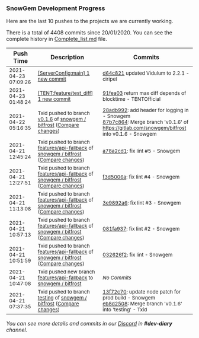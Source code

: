 
### SnowGem Development Progress

Here are the last 10 pushes to the projects we are currently working.

There is a total of 4408 commits since 20/01/2020. You can see the complete history in
 [Complete_list.md](Complete_list.md) file.

| Push Time | Description | Commits |
| --- | --- | --- |
| <sub>2021-04-23 07:09:26</sub> | <sub>[[ServerConfig:main] 1 new commit](https://github.com/TENTOfficial/ServerConfig/commit/d64c8216808874e7e20d7377ea99faafaf8c5b2f)</sub> | <sub>[d64c821](https://github.com/TENTOfficial/ServerConfig/commit/d64c8216808874e7e20d7377ea99faafaf8c5b2f) updated Vidulum to 2.2.1 - ciripel</sub> |
| <sub>2021-04-23 01:48:24</sub> | <sub>[[TENT:feature/test\_diff] 1 new commit](https://github.com/TENTOfficial/TENT/commit/91fea033bf10d1527c20aa20c92c7710dddd8406)</sub> | <sub>[91fea03](https://github.com/TENTOfficial/TENT/commit/91fea033bf10d1527c20aa20c92c7710dddd8406) return max diff depends of blocktime - TENTOfficial</sub> |
| <sub>2021-04-22 05:16:35</sub> | <sub>Txid pushed to branch [v0\.1\.6](https://gitlab.com/snowgem/bitfrost/commits/v0.1.6) of [snowgem / bitfrost](https://gitlab.com/snowgem/bitfrost) ([Compare changes](https://gitlab.com/snowgem/bitfrost/compare/13f72c70ebd86583756459e7d4a1720b887c7326...87b7c864b636a816e664a5b51b2e7c06e32ebd5d))</sub> | <sub>[28adb992](https://gitlab.com/snowgem/bitfrost/-/commit/28adb9923ebef0e8d346a0601c990ae43785926f): add header for logging in - Snowgem<br>[87b7c864](https://gitlab.com/snowgem/bitfrost/-/commit/87b7c864b636a816e664a5b51b2e7c06e32ebd5d): Merge branch 'v0.1.6' of https://gitlab.com/snowgem/bitfrost into v0.1.6 - Snowgem</sub> |
| <sub>2021-04-21 12:45:24</sub> | <sub>Txid pushed to branch [features/api\-fallback](https://gitlab.com/snowgem/bitfrost/commits/features/api-fallback) of [snowgem / bitfrost](https://gitlab.com/snowgem/bitfrost) ([Compare changes](https://gitlab.com/snowgem/bitfrost/compare/f3d5006accb778502ca3ed1d0d68e38d295f043c...a78a2cd161991a6ba9a388dbd21e18020317bde8))</sub> | <sub>[a78a2cd1](https://gitlab.com/snowgem/bitfrost/-/commit/a78a2cd161991a6ba9a388dbd21e18020317bde8): fix lint #5 - Snowgem</sub> |
| <sub>2021-04-21 12:27:51</sub> | <sub>Txid pushed to branch [features/api\-fallback](https://gitlab.com/snowgem/bitfrost/commits/features/api-fallback) of [snowgem / bitfrost](https://gitlab.com/snowgem/bitfrost) ([Compare changes](https://gitlab.com/snowgem/bitfrost/compare/3e9892a67d4f1f49676742e9e816a94b9f630582...f3d5006accb778502ca3ed1d0d68e38d295f043c))</sub> | <sub>[f3d5006a](https://gitlab.com/snowgem/bitfrost/-/commit/f3d5006accb778502ca3ed1d0d68e38d295f043c): fix lint #4 - Snowgem</sub> |
| <sub>2021-04-21 11:13:08</sub> | <sub>Txid pushed to branch [features/api\-fallback](https://gitlab.com/snowgem/bitfrost/commits/features/api-fallback) of [snowgem / bitfrost](https://gitlab.com/snowgem/bitfrost) ([Compare changes](https://gitlab.com/snowgem/bitfrost/compare/081fa9370b9bf5389ddc73cbec5d23714203d657...3e9892a67d4f1f49676742e9e816a94b9f630582))</sub> | <sub>[3e9892a6](https://gitlab.com/snowgem/bitfrost/-/commit/3e9892a67d4f1f49676742e9e816a94b9f630582): fix lint #3 - Snowgem</sub> |
| <sub>2021-04-21 10:57:13</sub> | <sub>Txid pushed to branch [features/api\-fallback](https://gitlab.com/snowgem/bitfrost/commits/features/api-fallback) of [snowgem / bitfrost](https://gitlab.com/snowgem/bitfrost) ([Compare changes](https://gitlab.com/snowgem/bitfrost/compare/032626f2c01d295ba6c22832b5faaf8c0d6e36b0...081fa9370b9bf5389ddc73cbec5d23714203d657))</sub> | <sub>[081fa937](https://gitlab.com/snowgem/bitfrost/-/commit/081fa9370b9bf5389ddc73cbec5d23714203d657): fix lint #2 - Snowgem</sub> |
| <sub>2021-04-21 10:51:59</sub> | <sub>Txid pushed to branch [features/api\-fallback](https://gitlab.com/snowgem/bitfrost/commits/features/api-fallback) of [snowgem / bitfrost](https://gitlab.com/snowgem/bitfrost) ([Compare changes](https://gitlab.com/snowgem/bitfrost/compare/83410b9676c4e1fd7559f5d045b2cd0eb599d62b...032626f2c01d295ba6c22832b5faaf8c0d6e36b0))</sub> | <sub>[032626f2](https://gitlab.com/snowgem/bitfrost/-/commit/032626f2c01d295ba6c22832b5faaf8c0d6e36b0): fix lint - Snowgem</sub> |
| <sub>2021-04-21 10:47:08</sub> | <sub>Txid pushed new branch [features/api\-fallback](https://gitlab.com/snowgem/bitfrost/commits/features/api-fallback) to [snowgem / bitfrost](https://gitlab.com/snowgem/bitfrost)</sub> | <sub>_No Commits_</sub> |
| <sub>2021-04-21 07:37:35</sub> | <sub>Txid pushed to branch [testing](https://gitlab.com/snowgem/bitfrost/commits/testing) of [snowgem / bitfrost](https://gitlab.com/snowgem/bitfrost) ([Compare changes](https://gitlab.com/snowgem/bitfrost/compare/aa53fd2644dc0f33ba73cfe5de9dfaf2761226f2...eb8d2508618ab1302ae8023d71dac312d77e69dc))</sub> | <sub>[13f72c70](https://gitlab.com/snowgem/bitfrost/-/commit/13f72c70ebd86583756459e7d4a1720b887c7326): update node patch for prod build - Snowgem<br>[eb8d2508](https://gitlab.com/snowgem/bitfrost/-/commit/eb8d2508618ab1302ae8023d71dac312d77e69dc): Merge branch 'v0.1.6' into 'testing' - Txid</sub> |

_You can see more details and commits in our [Discord](https://discord.gg/zumGnbg) in **#dev-diary** channel._
